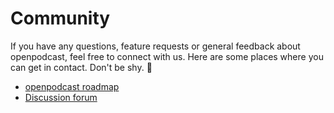 # Community

If you have any questions, feature requests or general feedback about openpodcast,
feel free to connect with us. Here are some places where you can get in contact.
Don't be shy. 🤗

- [openpodcast roadmap](https://github.com/openpodcast/roadmap)
- [Discussion forum](https://github.com/openpodcast/roadmap/discussions)
